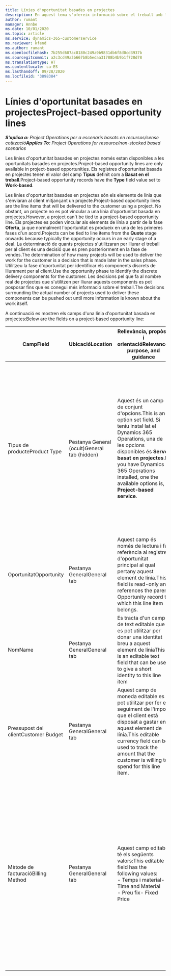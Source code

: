 ```yaml
---
title: Línies d'oportunitat basades en projectes
description: En aquest tema s'ofereix informació sobre el treball amb línies d'oportunitat basades en projectes.
author: rumant
manager: Annbe
ms.date: 10/01/2020
ms.topic: article
ms.service: dynamics-365-customerservice
ms.reviewer: kfend
ms.author: rumant
ms.openlocfilehash: 7b255d607ac8180c249a9b9831db6f8d0cd3937b
ms.sourcegitcommit: a2c3cd49a3b667b8b5edaa31788b4b9b1f728d78
ms.translationtype: HT
ms.contentlocale: ca-ES
ms.lasthandoff: 09/28/2020
ms.locfileid: "3898384"
---
```

# <a name="project-based-opportunity-lines"></a><span data-ttu-id="5fd20-103">Línies d'oportunitat basades en projectes</span><span class="sxs-lookup"><span data-stu-id="5fd20-103">Project-based opportunity lines</span></span>

<span data-ttu-id="5fd20-104">_**S'aplica a:** Project Operations per a escenaris basats en recursos/sense cotització_</span><span class="sxs-lookup"><span data-stu-id="5fd20-104">_**Applies To:** Project Operations for resource/non-stocked based scenarios_</span></span>


<span data-ttu-id="5fd20-105">Les línies d'oportunitat basades en projectes només estan disponibles a les oportunitats basades en projectes.</span><span class="sxs-lookup"><span data-stu-id="5fd20-105">Project-based opportunity lines are only available in project-based opportunities.</span></span> <span data-ttu-id="5fd20-106">Els registres d'oportunitat basada en projectes tenen el valor del camp **Tipus** definit com a **Basat en el treball**.</span><span class="sxs-lookup"><span data-stu-id="5fd20-106">Project-based opportunity records have the **Type** field value set to **Work-based**.</span></span>

<span data-ttu-id="5fd20-107">Les línies d'oportunitat basades en projectes són els elements de línia que s'enviaran al client mitjançant un projecte.</span><span class="sxs-lookup"><span data-stu-id="5fd20-107">Project-based opportunity lines are the line items that will be delivered to the customer using a project.</span></span> <span data-ttu-id="5fd20-108">No obstant, un projecte no es pot vincular a una línia d'oportunitat basada en projectes.</span><span class="sxs-lookup"><span data-stu-id="5fd20-108">However, a project can't be tied to a project-based opportunity line.</span></span> <span data-ttu-id="5fd20-109">Els projectes es poden vincular als elements de línia a partir de la fase **Oferta**, ja que normalment l'oportunitat es produeix en una de les primeres fases d'un acord.</span><span class="sxs-lookup"><span data-stu-id="5fd20-109">Projects can be tied to line items from the **Quote** stage onwards because typically the opportunity occurs in an early stage of a deal.</span></span> <span data-ttu-id="5fd20-110">La determinació de quants projectes s'utilitzaran per lliurar el treball per al client és una decisió que es pren posteriorment en la fase de vendes.</span><span class="sxs-lookup"><span data-stu-id="5fd20-110">The determination of how many projects will be used to deliver the work for the customer is a decision that is made later in the sales phase.</span></span> <span data-ttu-id="5fd20-111">Utilitzeu la fase d'oportunitat per identificar els components discrets de lliurament per al client.</span><span class="sxs-lookup"><span data-stu-id="5fd20-111">Use the opportunity phase to identify the discrete delivery components for the customer.</span></span> <span data-ttu-id="5fd20-112">Les decisions pel que fa al nombre real de projectes que s'utilitzen per lliurar aquests components es pot posposar fins que es conegui més informació sobre el treball.</span><span class="sxs-lookup"><span data-stu-id="5fd20-112">The decisions surrounding the actual number of projects used to deliver these components can be pushed out until more information is known about the work itself.</span></span>

<span data-ttu-id="5fd20-113">A continuació es mostren els camps d'una línia d'oportunitat basada en projectes:</span><span class="sxs-lookup"><span data-stu-id="5fd20-113">Below are the fields on a project-based opportunity line:</span></span>

| <span data-ttu-id="5fd20-114">**Camp**</span><span class="sxs-lookup"><span data-stu-id="5fd20-114">**Field**</span></span> | <span data-ttu-id="5fd20-115">**Ubicació**</span><span class="sxs-lookup"><span data-stu-id="5fd20-115">**Location**</span></span> | <span data-ttu-id="5fd20-116">**Rellevància, propòsit i orientació**</span><span class="sxs-lookup"><span data-stu-id="5fd20-116">**Relevance, purpose, and guidance**</span></span> | <span data-ttu-id="5fd20-117">**Impacte descendent**</span><span class="sxs-lookup"><span data-stu-id="5fd20-117">**Downstream impact**</span></span> |
| --- | --- | --- | --- |
| <span data-ttu-id="5fd20-118">Tipus de producte</span><span class="sxs-lookup"><span data-stu-id="5fd20-118">Product Type</span></span> | <span data-ttu-id="5fd20-119">Pestanya General (ocult)</span><span class="sxs-lookup"><span data-stu-id="5fd20-119">General tab (hidden)</span></span> | <span data-ttu-id="5fd20-120">Aquest és un camp de conjunt d'opcions.</span><span class="sxs-lookup"><span data-stu-id="5fd20-120">This is an option set field.</span></span> <span data-ttu-id="5fd20-121">Si teniu instal·lat el Dynamics 365 Operations, una de les opcions disponibles és **Servei basat en projectes**.</span><span class="sxs-lookup"><span data-stu-id="5fd20-121">If you have Dynamics 365 Operations installed, one the available options is, **Project-based service**.</span></span>  | <span data-ttu-id="5fd20-122">El valor d'aquest camp es defineix com a **Servei basat en projectes** quan creeu la línia d'oportunitat basada en projectes des de la quadrícula de línies basades en projectes de l'oportunitat.</span><span class="sxs-lookup"><span data-stu-id="5fd20-122">The value of this field is set to **Project-based service** when you create the project-based opportunity line from the project-based lines grid on the Opportunity.</span></span> <br> <span data-ttu-id="5fd20-123">Si canvieu o anul·leu aquest valor, la funcionalitat del projecte no s'habilitarà als elements de línia basats en el projecte.</span><span class="sxs-lookup"><span data-stu-id="5fd20-123">If you change or override this value, the project functionality won't be enabled on your project-based line items.</span></span> |
| <span data-ttu-id="5fd20-124">Oportunitat</span><span class="sxs-lookup"><span data-stu-id="5fd20-124">Opportunity</span></span> | <span data-ttu-id="5fd20-125">Pestanya General</span><span class="sxs-lookup"><span data-stu-id="5fd20-125">General tab</span></span> | <span data-ttu-id="5fd20-126">Aquest camp és només de lectura i fa referència al registre d'oportunitat principal al qual pertany aquest element de línia.</span><span class="sxs-lookup"><span data-stu-id="5fd20-126">This field is read-only and references the parent Opportunity record to which this line item belongs.</span></span> | <span data-ttu-id="5fd20-127">No hi ha cap impacte descendent d'aquest camp.</span><span class="sxs-lookup"><span data-stu-id="5fd20-127">There is no downstream impact of this field.</span></span> |
| <span data-ttu-id="5fd20-128">Nom</span><span class="sxs-lookup"><span data-stu-id="5fd20-128">Name</span></span> | <span data-ttu-id="5fd20-129">Pestanya General</span><span class="sxs-lookup"><span data-stu-id="5fd20-129">General tab</span></span> | <span data-ttu-id="5fd20-130">Es tracta d'un camp de text editable que es pot utilitzar per donar una identitat breu a aquest element de línia</span><span class="sxs-lookup"><span data-stu-id="5fd20-130">This is an editable text field that can be used to give a short identity to this line item</span></span> | <span data-ttu-id="5fd20-131">Aquest valor s'aprofita a la línia d'oferta quan creeu una oferta a partir d'aquesta oportunitat</span><span class="sxs-lookup"><span data-stu-id="5fd20-131">This value is carried over to the quote line when you create a quote from this opportunity</span></span> |
| <span data-ttu-id="5fd20-132">Pressupost del client</span><span class="sxs-lookup"><span data-stu-id="5fd20-132">Customer Budget</span></span> | <span data-ttu-id="5fd20-133">Pestanya General</span><span class="sxs-lookup"><span data-stu-id="5fd20-133">General tab</span></span> | <span data-ttu-id="5fd20-134">Aquest camp de moneda editable es pot utilitzar per fer el seguiment de l'import que el client està disposat a gastar en aquest element de línia.</span><span class="sxs-lookup"><span data-stu-id="5fd20-134">This editable currency field can be used to track the amount that the customer is willing to spend for this line item.</span></span> | <span data-ttu-id="5fd20-135">Aquest valor s'aprofita al camp corresponent a la línia d'oferta quan creeu una oferta a partir d'aquesta oportunitat</span><span class="sxs-lookup"><span data-stu-id="5fd20-135">This value is carried over to the corresponding field on the quote line when you create a quote from this opportunity</span></span> |
| <span data-ttu-id="5fd20-136">Mètode de facturació</span><span class="sxs-lookup"><span data-stu-id="5fd20-136">Billing Method</span></span> | <span data-ttu-id="5fd20-137">Pestanya General</span><span class="sxs-lookup"><span data-stu-id="5fd20-137">General tab</span></span> | <span data-ttu-id="5fd20-138">Aquest camp editable té els següents valors:</span><span class="sxs-lookup"><span data-stu-id="5fd20-138">This editable field has the following values:</span></span></br><span data-ttu-id="5fd20-139">- Temps i material</span><span class="sxs-lookup"><span data-stu-id="5fd20-139">- Time and Material</span></span></br><span data-ttu-id="5fd20-140">- Preu fix</span><span class="sxs-lookup"><span data-stu-id="5fd20-140">- Fixed Price</span></span> | <span data-ttu-id="5fd20-141">Aquest valor s'aprofita al camp corresponent a la línia d'oferta quan creeu una oferta a partir d'aquesta oportunitat.</span><span class="sxs-lookup"><span data-stu-id="5fd20-141">This value is carried over to the corresponding field on the quote line when you create a quote from this opportunity.</span></span> <span data-ttu-id="5fd20-142">Després de crear la línia d'oferta, el camp està bloquejat i no es pot canviar.</span><span class="sxs-lookup"><span data-stu-id="5fd20-142">After the quote line is created, the field is locked and can't be changed.</span></span> <span data-ttu-id="5fd20-143">Assigneu aquest valor de camp de la manera més exacta possible.</span><span class="sxs-lookup"><span data-stu-id="5fd20-143">Assign this field value as accurately as possible.</span></span> <span data-ttu-id="5fd20-144">Si heu de canviar el valor d'aquest camp a la línia d'oferta, suprimiu i torneu a crear la línia d'oferta.</span><span class="sxs-lookup"><span data-stu-id="5fd20-144">If you need to change the value of this field on the quote line, delete and re-create the quote line.</span></span> |
